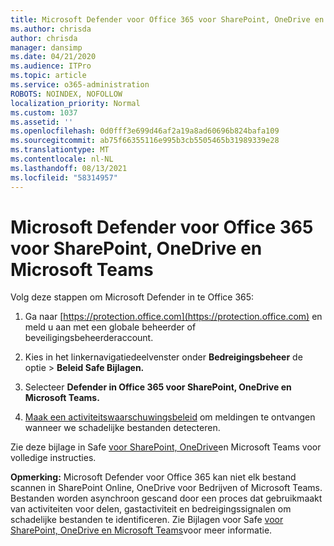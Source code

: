 ```yaml
---
title: Microsoft Defender voor Office 365 voor SharePoint, OneDrive en Microsoft Teams
ms.author: chrisda
author: chrisda
manager: dansimp
ms.date: 04/21/2020
ms.audience: ITPro
ms.topic: article
ms.service: o365-administration
ROBOTS: NOINDEX, NOFOLLOW
localization_priority: Normal
ms.custom: 1037
ms.assetid: ''
ms.openlocfilehash: 0d0fff3e699d46af2a19a8ad60696b824bafa109
ms.sourcegitcommit: ab75f66355116e995b3cb5505465b31989339e28
ms.translationtype: MT
ms.contentlocale: nl-NL
ms.lasthandoff: 08/13/2021
ms.locfileid: "58314957"
---
```

# <a name="microsoft-defender-for-office-365-for-sharepoint-onedrive-and-microsoft-teams"></a>Microsoft Defender voor Office 365 voor SharePoint, OneDrive en Microsoft Teams

Volg deze stappen om Microsoft Defender in te Office 365:

1. Ga naar [https://protection.office.com](https://protection.office.com) en meld u aan met een globale beheerder of beveiligingsbeheerderaccount.

2. Kies in het linkernavigatiedeelvenster  onder **Bedreigingsbeheer** de optie \> **Beleid Safe Bijlagen.**

3. Selecteer **Defender in Office 365 voor SharePoint, OneDrive en Microsoft Teams.**

4. [Maak een activiteitswaarschuwingsbeleid](https://docs.microsoft.com/microsoft-365/compliance/create-activity-alerts) om meldingen te ontvangen wanneer we schadelijke bestanden detecteren.

Zie deze bijlage in Safe [voor SharePoint, OneDrive](https://docs.microsoft.com/microsoft-365/security/office-365-security/turn-on-atp-for-spo-odb-and-teams)en Microsoft Teams voor volledige instructies.

**Opmerking:** Microsoft Defender voor Office 365 kan niet elk bestand scannen in SharePoint Online, OneDrive voor Bedrijven of Microsoft Teams. Bestanden worden asynchroon gescand door een proces dat gebruikmaakt van activiteiten voor delen, gastactiviteit en bedreigingssignalen om schadelijke bestanden te identificeren. Zie Bijlagen voor Safe [voor SharePoint, OneDrive en Microsoft Teams](https://docs.microsoft.com/microsoft-365/security/office-365-security/atp-for-spo-odb-and-teams)voor meer informatie.
